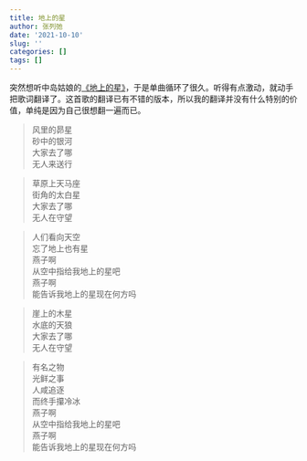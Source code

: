 ```yaml
---
title: 地上的星
author: 张列弛
date: '2021-10-10'
slug: ''
categories: []
tags: []
---
```

突然想听中岛姑娘的[《地上的星》](https://www.bilibili.com/video/BV1Bb411F7fb?share_source=copy_web)，于是单曲循环了很久。听得有点激动，就动手把歌词翻译了。这首歌的翻译已有不错的版本，所以我的翻译并没有什么特别的价值，单纯是因为自己很想翻一遍而已。 

> 风里的昴星  
砂中的银河  
大家去了哪  
无人来送行

> 草原上天马座  
街角的太白星  
大家去了哪  
无人在守望

> 人们看向天空  
忘了地上也有星  
燕子啊  
从空中指给我地上的星吧  
燕子啊  
能告诉我地上的星现在何方吗

> 崖上的木星  
水底的天狼  
大家去了哪  
无人在守望

> 有名之物  
光鲜之事  
人咸追逐  
而终手攥冷冰  
燕子啊  
从空中指给我地上的星吧  
燕子啊  
能告诉我地上的星现在何方吗

